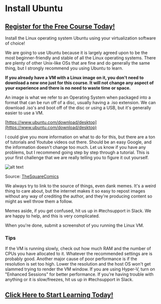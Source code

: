 # Install Ubuntu
##  [Register for the Free Course Today!](https://roppers.thinkific.com/courses/computing-fundamentals)
Install the Linux operating system Ubuntu using your virtualization software of choice!

We are going to use Ubuntu because it is largely agreed upon to be the most beginner-friendly and stable of all the Linux operating systems. There are plenty of other Unix-like OSs that are fine and do generally the same thing, but I strongly recommend you using Ubuntu to learn. 

**If you already have a VM with a Linux image on it, you don't need to download a new one just for this course. It will not change any aspect of your experience and there is no need to waste time or space.**

An image is what we refer to an Operating System when packaged into a format that can be run off of a disc, usually having a .iso extension. We can download .iso's and boot off of the disc or using a USB, but it's generally easier to use a VM.

[https://www.ubuntu.com/download/desktop](https://www.ubuntu.com/download/desktop)

I could give you more information on what to do for this, but there are a ton of tutorials and Youtube videos out there. Should be an easy Google, and the information doesn't change too much. Let us know if you have any problems, but I recommend going step by step through a tutorial. This is your first challenge that we are really telling you to figure it out yourself.

![alt text](https://i.imgur.com/H9fKKLN.jpg "flybitch")

Source: [TheSquareComics](https://www.instagram.com/thesquarecomics/)

We always try to link to the source of things, even dank memes. It's a weird thing to care about, but the internet makes it so easy to repost images without any way of crediting the author, and they're producing content so might as well throw them a follow.

Memes aside, if you get confused, hit us up in #techsupport in Slack. We are happy to help, and this is very complicated.

When you're done, submit a screenshot of you running the Linux VM.

### Tips

If the VM is running slowly, check out how much RAM and the number of CPUs you have allocated to it. Whatever the recommended settings are is probably good. Another major cause of poor performance is if the resolution is set too high. Lower the resolution and the host OS won't get slammed trying to render the VM window.  If you are using Hyper-V, turn on "Enhanced Sessions" for better performance. If you're having trouble with anything or it is slow/freezes, hit us up in #techsupport in Slack.

##  [Click Here to Start Learning Today!](https://roppers.thinkific.com/courses/computing-fundamentals)
